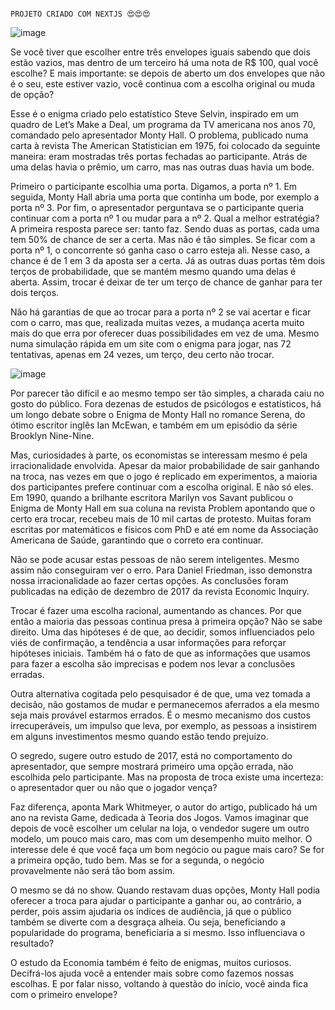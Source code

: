                                                                       PROJETO CRIADO COM NEXTJS 😍😍😍

![image](https://user-images.githubusercontent.com/95648653/151947645-3261fa3a-e278-418d-b44d-d4fa6d50dfa8.png)

Se você tiver que escolher entre três envelopes iguais sabendo que dois estão vazios, mas dentro de um terceiro há uma nota de R$ 100, qual você escolhe? E mais importante: se depois de aberto um dos envelopes que não é o seu, este estiver vazio, você continua com a escolha original ou muda de opção?

Esse é o enigma criado pelo estatístico Steve Selvin, inspirado em um quadro de Let’s Make a Deal, um programa da TV americana nos anos 70, comandado pelo apresentador Monty Hall. O problema, publicado numa carta à revista The American Statistician em 1975, foi colocado da seguinte maneira: eram mostradas três portas fechadas ao participante. Atrás de uma delas havia o prêmio, um carro, mas nas outras duas havia um bode.

Primeiro o participante escolhia uma porta. Digamos, a porta nº 1.
Em seguida, Monty Hall abria uma porta que continha um bode, por exemplo a porta nº 3.
Por fim, o apresentador perguntava se o participante queria continuar com a porta nº 1 ou mudar para a nº 2.
Qual a melhor estratégia? A primeira resposta parece ser: tanto faz. Sendo duas as portas, cada uma tem 50% de chance de ser a certa. Mas não é tão simples. Se ficar com a porta nº 1, o concorrente só ganha caso o carro esteja ali. Nesse caso, a chance é de 1 em 3 da aposta ser a certa. Já as outras duas portas têm dois terços de probabilidade, que se mantém mesmo quando uma delas é aberta. Assim, trocar é deixar de ter um terço de chance de ganhar para ter dois terços.

Não há garantias de que ao trocar para a porta nº 2 se vai acertar e ficar com o carro, mas que, realizada muitas vezes, a mudança acerta muito mais do que erra por oferecer duas possibilidades em vez de uma. Mesmo numa simulação rápida em um site com o enigma para jogar, nas 72 tentativas, apenas em 24 vezes, um terço, deu certo não trocar.

![image](https://user-images.githubusercontent.com/95648653/151947719-46624311-bc0e-41e2-8a8d-baada8132cec.png)


Por parecer tão difícil e ao mesmo tempo ser tão simples, a charada caiu no gosto do público. Fora dezenas de estudos de psicólogos e estatísticos, há um longo debate sobre o Enigma de Monty Hall no romance Serena, do ótimo escritor inglês Ian McEwan, e também em um episódio da série Brooklyn Nine-Nine.

Mas, curiosidades à parte, os economistas se interessam mesmo é pela irracionalidade envolvida. Apesar da maior probabilidade de sair ganhando na troca, nas vezes em que o jogo é replicado em experimentos, a maioria dos participantes prefere continuar com a escolha original. E não só eles. Em 1990, quando a brilhante escritora Marilyn vos Savant publicou o Enigma de Monty Hall em sua coluna na revista Problem apontando que o certo era trocar, recebeu mais de 10 mil cartas de protesto. Muitas foram escritas por matemáticos e físicos com PhD e até em nome da Associação Americana de Saúde, garantindo que o correto era continuar.

Não se pode acusar estas pessoas de não serem inteligentes. Mesmo assim não conseguiram ver o erro. Para Daniel Friedman, isso demonstra nossa irracionalidade ao fazer certas opções. As conclusões foram publicadas na edição de dezembro de 2017 da revista Economic Inquiry.

Trocar é fazer uma escolha racional, aumentando as chances. Por que então a maioria das pessoas continua presa à primeira opção? Não se sabe direito. Uma das hipóteses é de que, ao decidir, somos influenciados pelo viés de confirmação, a tendência a usar informações para reforçar hipóteses iniciais. Também há o fato de que as informações que usamos para fazer a escolha são imprecisas e podem nos levar a conclusões erradas.

Outra alternativa cogitada pelo pesquisador é de que, uma vez tomada a decisão, não gostamos de mudar e permanecemos aferrados a ela mesmo seja mais provável estarmos errados. É o mesmo mecanismo dos custos irrecuperáveis, um impulso que leva, por exemplo, as pessoas a insistirem em alguns investimentos mesmo quando estão tendo prejuízo.

O segredo, sugere outro estudo de 2017, está no comportamento do apresentador, que sempre mostrará primeiro uma opção errada, não escolhida pelo participante. Mas na proposta de troca existe uma incerteza: o apresentador quer ou não que o jogador vença?

Faz diferença, aponta Mark Whitmeyer, o autor do artigo, publicado há um ano na revista Game, dedicada à Teoria dos Jogos. Vamos imaginar que depois de você escolher um celular na loja, o vendedor sugere um outro modelo, um pouco mais caro, mas com um desempenho muito melhor. O interesse dele é que você faça um bom negócio ou pague mais caro? Se for a primeira opção, tudo bem. Mas se for a segunda, o negócio provavelmente não será tão bom assim.

O mesmo se dá no show. Quando restavam duas opções, Monty Hall podia oferecer a troca para ajudar o participante a ganhar ou, ao contrário, a perder, pois assim ajudaria os índices de audiência, já que o público também se diverte com a desgraça alheia. Ou seja, beneficiando a popularidade do programa, beneficiaria a si mesmo. Isso influenciava o resultado?

O estudo da Economia também é feito de enigmas, muitos curiosos. Decifrá-los ajuda você a entender mais sobre como fazemos nossas escolhas. E por falar nisso, voltando à questão do início, você ainda fica com o primeiro envelope?

